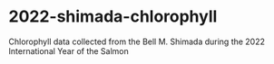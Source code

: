 # 2022-shimada-chlorophyll
Chlorophyll data collected from the Bell M. Shimada during the 2022 International Year of the Salmon

